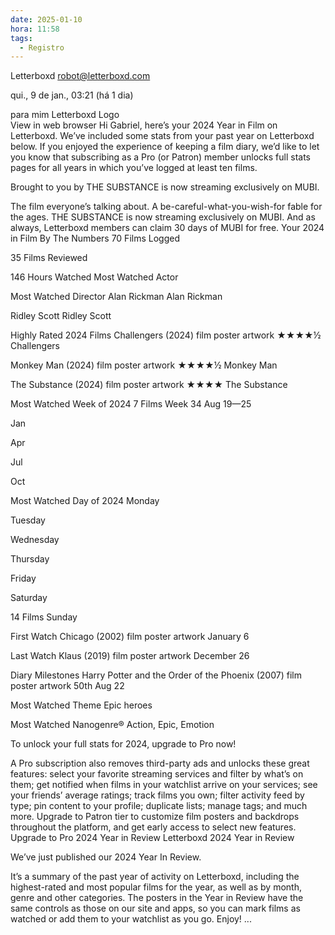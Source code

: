 ```yaml
---
date: 2025-01-10
hora: 11:58
tags:
  - Registro
---
```



Letterboxd <robot@letterboxd.com>
	
qui., 9 de jan., 03:21 (há 1 dia)
	
para mim
Letterboxd Logo 	
View in web browser
Hi Gabriel, here’s your 2024 Year in Film on Letterboxd.
We’ve included some stats from your past year on Letterboxd below. If you enjoyed the experience of keeping a film diary, we’d like to let you know that subscribing as a Pro (or Patron) member unlocks full stats pages for all years in which you’ve logged at least ten films.

Brought to you by
THE SUBSTANCE is now streaming exclusively on MUBI.

The film everyone’s talking about. A be-careful-what-you-wish-for fable for the ages. THE SUBSTANCE is now streaming exclusively on MUBI. And as always, Letterboxd members can claim 30 days of MUBI for free.
Your 2024 in Film
By The Numbers
70
Films Logged
	
35
Films Reviewed
	
146
Hours Watched
Most Watched Actor
	
Most Watched Director
Alan Rickman
Alan Rickman
	
Ridley Scott
Ridley Scott
 
Highly Rated 2024 Films
Challengers (2024) film poster artwork
★★★★½
Challengers
	
Monkey Man (2024) film poster artwork
★★★★½
Monkey Man
	
The Substance (2024) film poster artwork
★★★★
The Substance
 
Most Watched Week of 2024
7 Films
Week 34
Aug 19—25
	
	
 
	
 
	
 
	
 
	
 
	
 
	
 
	
 
	
 
	
 
	
 
	
 
	
 
	
 
	
 
	
 
	
 
	
 
	
 
	
 
	
 
	
 
	
 
	
 
	
 
	
 
	
 
	
 
	
 
	
 
	
 
	
 
	
 
	
 
	
 
	
 
	
 
	
 
	
 
	
 
	
 
	
 
	
 
	
 
	
 
	
 
	
 
	
 
	
 
	
 
	
 
	
 
	
 
	
 
Jan
	
Apr
	
Jul
	
Oct
 
Most Watched Day of 2024
Monday
	
 
Tuesday
	
 
Wednesday
	
 
Thursday
	
 
Friday
	
 
Saturday
	
14 Films
Sunday
	
 
 
First Watch
Chicago (2002) film poster artwork
January 6
	
Last Watch
Klaus (2019) film poster artwork
December 26
 
Diary Milestones
Harry Potter and the Order of the Phoenix (2007) film poster artwork
50th
Aug 22
 
Most Watched Theme
Epic heroes
	
Most Watched Nanogenre®
Action, Epic, Emotion
 
To unlock your full stats for 2024, upgrade to Pro now!

A Pro subscription also removes third-party ads and unlocks these great features: select your favorite streaming services and filter by what’s on them; get notified when films in your watchlist arrive on your services; see your friends’ average ratings; track films you own; filter activity feed by type; pin content to your profile; duplicate lists; manage tags; and much more. Upgrade to Patron tier to customize film posters and backdrops throughout the platform, and get early access to select new features.
Upgrade to Pro
2024 Year in Review
Letterboxd 2024 Year in Review

We’ve just published our 2024 Year In Review.

It’s a summary of the past year of activity on Letterboxd, including the highest-rated and most popular films for the year, as well as by month, genre and other categories. The posters in the Year in Review have the same controls as those on our site and apps, so you can mark films as watched or add them to your watchlist as you go. Enjoy!
...


